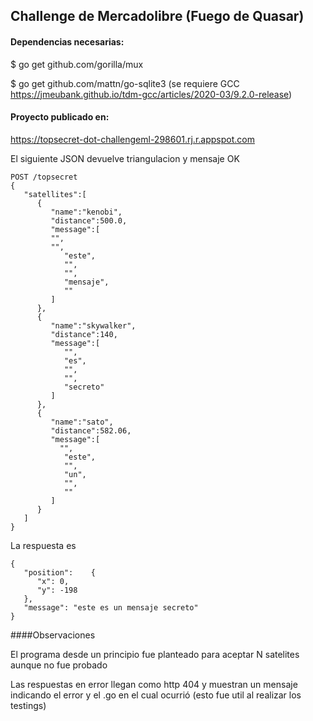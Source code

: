 ## Challenge de Mercadolibre (Fuego de Quasar)

#### Dependencias necesarias:


$ go get github.com/gorilla/mux 

$ go get github.com/mattn/go-sqlite3 (se requiere GCC https://jmeubank.github.io/tdm-gcc/articles/2020-03/9.2.0-release)



#### Proyecto publicado en:


https://topsecret-dot-challengeml-298601.rj.r.appspot.com


El siguiente JSON devuelve triangulacion y mensaje OK
```
POST /topsecret
{
   "satellites":[
      {
         "name":"kenobi",
         "distance":500.0,
         "message":[
         "",
         "",
            "este",
            "",
            "",
            "mensaje",
            ""
         ]
      },
      {
         "name":"skywalker",
         "distance":140,
         "message":[
            "",
            "es",
            "",
            "",
            "secreto"
         ]
      },
      {
         "name":"sato",
         "distance":582.06,
         "message":[
           "",
            "este",
            "",
            "un",
            "",
            ""
         ]
      }
   ]
}
```

La respuesta es

```
{
   "position":    {
      "x": 0,
      "y": -198
   },
   "message": "este es un mensaje secreto"
}
```

####Observaciones

El programa desde un principio fue planteado para aceptar N satelites aunque no fue probado

Las respuestas en error llegan como http 404 y muestran un mensaje indicando el error y el .go en el cual ocurrió (esto fue util al realizar los testings)